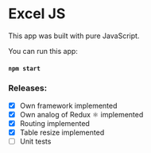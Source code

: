 

# Excel JS

This app was built with pure JavaScript.

You can run this app:

#### `npm start`

### Releases:

- [x] Own framework implemented
- [x] Own analog of Redux ⚛ implemented
- [x] Routing implemented
- [x] Table resize implemented
- [ ] Unit tests
